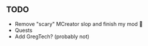 ## TODO

- Remove "scary" MCreator slop and finish my mod 👀
- Quests
- Add GregTech? (probably not)
